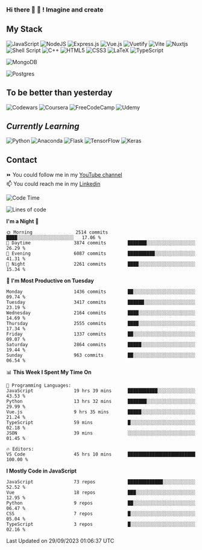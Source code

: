 ### Hi there 👋 🤖 ! Imagine and create

## My Stack
![JavaScript](https://img.shields.io/badge/javascript-%23323330.svg?style=for-the-badge&logo=javascript&logoColor=%23F7DF1E) ![NodeJS](https://img.shields.io/badge/node.js-6DA55F?style=for-the-badge&logo=node.js&logoColor=white) <img alt="Express.js" src="https://img.shields.io/badge/express.js%20-%23404d59.svg?&style=for-the-badge"/> ![Vue.js](https://img.shields.io/badge/vuejs-%2335495e.svg?style=for-the-badge&logo=vuedotjs&logoColor=%234FC08D) ![Vuetify](https://img.shields.io/badge/Vuetify-1867C0?style=for-the-badge&logo=vuetify&logoColor=AEDDFF) ![Vite](https://img.shields.io/badge/vite-%23646CFF.svg?style=for-the-badge&logo=vite&logoColor=white) ![Nuxtjs](https://img.shields.io/badge/Nuxt-002E3B?style=for-the-badge&logo=nuxtdotjs&logoColor=#00DC82) ![Shell Script](https://img.shields.io/badge/shell_script-%23121011.svg?style=for-the-badge&logo=gnu-bash&logoColor=white) ![C++](https://img.shields.io/badge/c++-%2300599C.svg?style=for-the-badge&logo=c%2B%2B&logoColor=white) ![HTML5](https://img.shields.io/badge/html5-%23E34F26.svg?style=for-the-badge&logo=html5&logoColor=white) ![CSS3](https://img.shields.io/badge/css3-%231572B6.svg?style=for-the-badge&logo=css3&logoColor=white) ![LaTeX](https://img.shields.io/badge/latex-%23008080.svg?style=for-the-badge&logo=latex&logoColor=white) ![TypeScript](https://img.shields.io/badge/typescript-%23007ACC.svg?style=for-the-badge&logo=typescript&logoColor=white)
<div>
  <img alt="MongoDB" src ="https://img.shields.io/badge/MongoDB-%234ea94b.svg?&style=for-the-badge&logo=mongodb&logoColor=white"/>
  
  ![Postgres](https://img.shields.io/badge/postgres-%23316192.svg?style=for-the-badge&logo=postgresql&logoColor=white)
</div>

## To be better than yesterday
![Codewars](https://img.shields.io/badge/Codewars-B1361E?style=for-the-badge&logo=codewars&logoColor=grey)
  ![Coursera](https://img.shields.io/badge/Coursera-%230056D2.svg?style=for-the-badge&logo=Coursera&logoColor=white)
  ![FreeCodeCamp](https://img.shields.io/badge/Freecodecamp-%23123.svg?&style=for-the-badge&logo=freecodecamp&logoColor=green)
  ![Udemy](https://img.shields.io/badge/Udemy-A435F0?style=for-the-badge&logo=Udemy&logoColor=white)

## *Currently Learning*
![Python](https://img.shields.io/badge/python-3670A0?style=for-the-badge&logo=python&logoColor=ffdd54) ![Anaconda](https://img.shields.io/badge/Anaconda-%2344A833.svg?style=for-the-badge&logo=anaconda&logoColor=white) 
![Flask](https://img.shields.io/badge/flask-%23000.svg?style=for-the-badge&logo=flask&logoColor=white) ![TensorFlow](https://img.shields.io/badge/TensorFlow-%23FF6F00.svg?style=for-the-badge&logo=TensorFlow&logoColor=white) ![Keras](https://img.shields.io/badge/Keras-%23D00000.svg?style=for-the-badge&logo=Keras&logoColor=white)

## Contact
⏩ You could follow me in my <a href="https://www.youtube.com/c/ViktorJimenezF" target="blank">YouTube channel</a>   <br>
📫 You could reach me in my <a href="https://www.linkedin.com/in/victorjuanjimenez/" target="blank">Linkedin</a>  

<!--START_SECTION:waka-->
![Code Time](http://img.shields.io/badge/Code%20Time-1%2C532%20hrs%206%20mins-blue)

![Lines of code](https://img.shields.io/badge/From%20Hello%20World%20I%27ve%20Written-34.7%20million%20lines%20of%20code-blue)

**I'm a Night 🦉** 

```text
🌞 Morning                2514 commits        ████░░░░░░░░░░░░░░░░░░░░░   17.06 % 
🌆 Daytime                3874 commits        ███████░░░░░░░░░░░░░░░░░░   26.29 % 
🌃 Evening                6087 commits        ██████████░░░░░░░░░░░░░░░   41.31 % 
🌙 Night                  2261 commits        ████░░░░░░░░░░░░░░░░░░░░░   15.34 % 
```
📅 **I'm Most Productive on Tuesday** 

```text
Monday                   1436 commits        ██░░░░░░░░░░░░░░░░░░░░░░░   09.74 % 
Tuesday                  3417 commits        ██████░░░░░░░░░░░░░░░░░░░   23.19 % 
Wednesday                2164 commits        ████░░░░░░░░░░░░░░░░░░░░░   14.69 % 
Thursday                 2555 commits        ████░░░░░░░░░░░░░░░░░░░░░   17.34 % 
Friday                   1337 commits        ██░░░░░░░░░░░░░░░░░░░░░░░   09.07 % 
Saturday                 2864 commits        █████░░░░░░░░░░░░░░░░░░░░   19.44 % 
Sunday                   963 commits         ██░░░░░░░░░░░░░░░░░░░░░░░   06.54 % 
```


📊 **This Week I Spent My Time On** 

```text
💬 Programming Languages: 
JavaScript               19 hrs 39 mins      ███████████░░░░░░░░░░░░░░   43.53 % 
Python                   13 hrs 32 mins      ███████░░░░░░░░░░░░░░░░░░   29.99 % 
Vue.js                   9 hrs 35 mins       █████░░░░░░░░░░░░░░░░░░░░   21.24 % 
TypeScript               59 mins             █░░░░░░░░░░░░░░░░░░░░░░░░   02.18 % 
JSON                     39 mins             ░░░░░░░░░░░░░░░░░░░░░░░░░   01.45 % 

🔥 Editors: 
VS Code                  45 hrs 10 mins      █████████████████████████   100.00 % 
```

**I Mostly Code in JavaScript** 

```text
JavaScript               73 repos            █████████████░░░░░░░░░░░░   52.52 % 
Vue                      18 repos            ███░░░░░░░░░░░░░░░░░░░░░░   12.95 % 
Python                   9 repos             ██░░░░░░░░░░░░░░░░░░░░░░░   06.47 % 
CSS                      7 repos             █░░░░░░░░░░░░░░░░░░░░░░░░   05.04 % 
TypeScript               3 repos             █░░░░░░░░░░░░░░░░░░░░░░░░   02.16 % 
```




 Last Updated on 29/09/2023 01:06:37 UTC
<!--END_SECTION:waka-->

<!--
**ViktorJJF/ViktorJJF** is a ✨ _special_ ✨ repository because its `README.md` (this file) appears on your GitHub profile.



Here are some ideas to get you started:

- 🔭 I’m currently working on ...
- 🌱 I’m currently learning ...
- 👯 I’m looking to collaborate on ...
- 🤔 I’m looking for help with ...
- 💬 Ask me about ...
- 📫 How to reach me: ...
- 😄 Pronouns: ...
- ⚡ Fun fact: ...
-->
